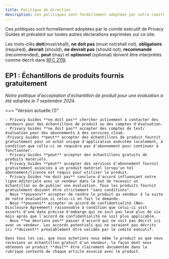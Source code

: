 ```yaml
---
title: Politique de direction
description: Ces politiques sont formellement adoptées par notre comité exécutif et prévalent sur toutes autres déclarations exprimées sur ce site.
---
```


Ces politiques sont formellement adoptées par le comité exécutif de Privacy Guides et prévalent sur toutes autres déclarations exprimées sur ce site.

Les mots-clés **doit**(must/shall), **ne doit pas** (must not/shall not), **obligatoire** (required), **devrait** (should), **ne devrait pas** (should not), **recommandé** (recommended), **peut** (may) et **optionnel** (optional) doivent être interprétés comme décrit dans [RFC 2119](https://datatracker.ietf.org/doc/html/rfc2119).

## EP1 : Échantillons de produits fournis gratuitement

_Notre politique d'acceptation d'échantillon de produit pour une évaluation a été adoptée le 7 septembre 2024._

\=== "Version actuelle (1)"

```
- Privacy Guides **ne doit pas** chercher activement à contacter des vendeurs pour des échantillons de produit ou des comptes d'évaluation.
- Privacy Guides **ne doit pas** accepter des comptes de test/évaluation pour des abonnements à des services cloud.
-Privacy Guides **peut** accepter des échantillons de produit fournit gratuitement pour un achat unique d'application exécutée localement, à condition que celle-ci ne requière pas d'abonnement pour continuer à fonctionner.
- Privacy Guides **peut** accepter des échantillons gratuits de produits matériels.
- Privacy Guides **peut** accepter des services d'abonnement fournit gratuitement associés à un produit matériel lorsqu'un tel abonnement/licence est requis pour utiliser le produit.
- Privacy Guides *ne doit pas** conclure d'accord influençant notre ligne éditoriale avec un vendeur dans le but de recevoir un échantillon ou de publier une évaluation. Tous les produits fournit gratuitement doivent être strictement "sans conditions".
- Nous **pouvons** accepter de rendre le produit au vendeur à la suite de notre évaluation si celui-ci en fait la demande.
- Nous **pouvons** accepter un accord de confidentialité (Non-Disclosure Agreement) raisonnable à condition que celui-ci soit assorti d'une date précise d'embargo qui ne soit pas levé plus de six mois après que l'accord de confidentialité ne soit plus applicable.
- Nous **ne devrions pas** passer d'accord qui ne soit pas décrit ici avec un vendeur. Les accords potentiels qui ne seraient pas décrits ici **doivent** préalablement être validés par le comité exécutif.

Dans tous les cas, que nous achetions nous même le produit ou que nous recevions un échantillon gratuit d'un vendeur, la façon dont nous obtenons un produit **doit** être clairement documentée dans la rubrique contexte de chaque article associé avec le produit.
```
